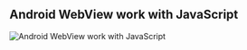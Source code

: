 ## Android WebView work with JavaScript


![Android WebView work with JavaScript](http://img.blog.csdn.net/20160606184308837)
